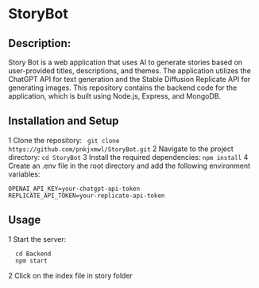 # StoryBot

## Description: 
  Story Bot is a web application that uses AI to generate stories based on user-provided titles, descriptions, and themes. The application utilizes the ChatGPT API for text generation and the Stable Diffusion Replicate API for generating images. This repository contains the backend code for the application, which is built using Node.js, Express, and MongoDB.

## Installation and Setup

1 Clone the repository:
  ``` git clone https://github.com/pnkjxmwl/StoryBot.git```
2 Navigate to the project directory:
   ``` cd StoryBot ```
3 Install the required dependencies:
  ```npm install```
4 Create an .env file in the root directory and add the following environment variables:
  ```
  OPENAI_API_KEY=your-chatgpt-api-token
  REPLICATE_API_TOKEN=your-replicate-api-token
  ```

## Usage

1 Start the server:
  ```
    cd Backend
    npm start
  ```
2 Click on the index file in story folder


